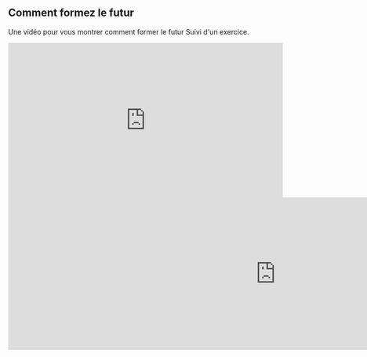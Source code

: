 
<h2>Comment formez le futur</h2>


Une vidéo pour vous montrer comment former le futur Suivi d'un exercice.

<iframe width="560" height="315" src="https://www.youtube.com/embed/aegy-c3FEQo" frameborder="0" allowfullscreen></iframe>

<iframe src="https://h5p.org/h5p/embed/43606" width="1090" height="311" frameborder="0" 
allowfullscreen="allowfullscreen"></iframe><script
src="https://h5p.org/sites/all/modules/h5p/library/js/h5p-resizer.js" charset="UTF-8"></script>



